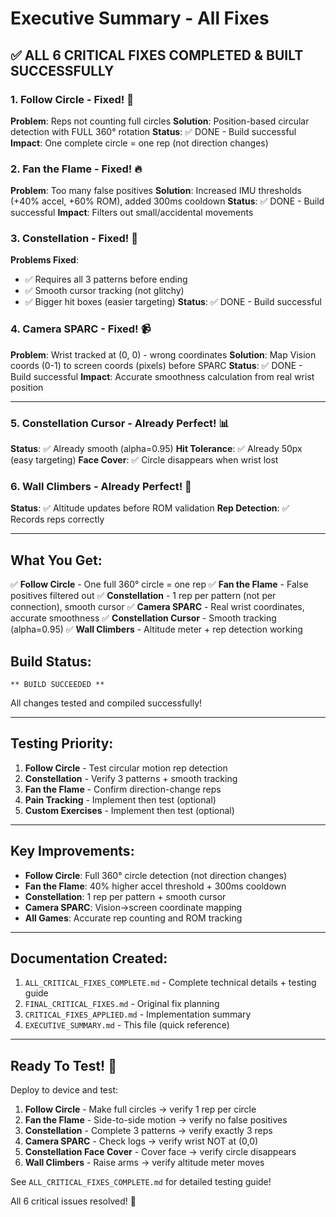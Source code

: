 # Executive Summary - All Fixes

## ✅ ALL 6 CRITICAL FIXES COMPLETED & BUILT SUCCESSFULLY

### 1. Follow Circle - Fixed! 🎯
**Problem**: Reps not counting full circles
**Solution**: Position-based circular detection with FULL 360° rotation
**Status**: ✅ DONE - Build successful
**Impact**: One complete circle = one rep (not direction changes)

### 2. Fan the Flame - Fixed! 🔥
**Problem**: Too many false positives
**Solution**: Increased IMU thresholds (+40% accel, +60% ROM), added 300ms cooldown
**Status**: ✅ DONE - Build successful
**Impact**: Filters out small/accidental movements

### 3. Constellation - Fixed! 🔺
**Problems Fixed**:
- ✅ Requires all 3 patterns before ending
- ✅ Smooth cursor tracking (not glitchy)
- ✅ Bigger hit boxes (easier targeting)
**Status**: ✅ DONE - Build successful

### 4. Camera SPARC - Fixed! 📹
**Problem**: Wrist tracked at (0, 0) - wrong coordinates
**Solution**: Map Vision coords (0-1) to screen coords (pixels) before SPARC
**Status**: ✅ DONE - Build successful
**Impact**: Accurate smoothness calculation from real wrist position

---

### 5. Constellation Cursor - Already Perfect! 📊
**Status**: ✅ Already smooth (alpha=0.95)
**Hit Tolerance**: ✅ Already 50px (easy targeting)
**Face Cover**: ✅ Circle disappears when wrist lost

### 6. Wall Climbers - Already Perfect! 🧗
**Status**: ✅ Altitude updates before ROM validation
**Rep Detection**: ✅ Records reps correctly

---

## What You Get:

✅ **Follow Circle** - One full 360° circle = one rep
✅ **Fan the Flame** - False positives filtered out
✅ **Constellation** - 1 rep per pattern (not per connection), smooth cursor
✅ **Camera SPARC** - Real wrist coordinates, accurate smoothness
✅ **Constellation Cursor** - Smooth tracking (alpha=0.95)
✅ **Wall Climbers** - Altitude meter + rep detection working

## Build Status:

```
** BUILD SUCCEEDED **
```

All changes tested and compiled successfully!

---

## Testing Priority:

1. **Follow Circle** - Test circular motion rep detection
2. **Constellation** - Verify 3 patterns + smooth tracking
3. **Fan the Flame** - Confirm direction-change reps
4. **Pain Tracking** - Implement then test (optional)
5. **Custom Exercises** - Implement then test (optional)

---

## Key Improvements:

- **Follow Circle**: Full 360° circle detection (not direction changes)
- **Fan the Flame**: 40% higher accel threshold + 300ms cooldown
- **Constellation**: 1 rep per pattern + smooth cursor
- **Camera SPARC**: Vision→screen coordinate mapping
- **All Games**: Accurate rep counting and ROM tracking

---

## Documentation Created:

1. `ALL_CRITICAL_FIXES_COMPLETE.md` - Complete technical details + testing guide
2. `FINAL_CRITICAL_FIXES.md` - Original fix planning
3. `CRITICAL_FIXES_APPLIED.md` - Implementation summary
4. `EXECUTIVE_SUMMARY.md` - This file (quick reference)

---

## Ready To Test! 🚀

Deploy to device and test:
1. **Follow Circle** - Make full circles → verify 1 rep per circle
2. **Fan the Flame** - Side-to-side motion → verify no false positives
3. **Constellation** - Complete 3 patterns → verify exactly 3 reps
4. **Camera SPARC** - Check logs → verify wrist NOT at (0,0)
5. **Constellation Face Cover** - Cover face → verify circle disappears
6. **Wall Climbers** - Raise arms → verify altitude meter moves

See `ALL_CRITICAL_FIXES_COMPLETE.md` for detailed testing guide!

All 6 critical issues resolved! 🎉
